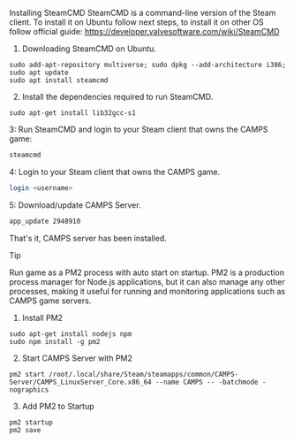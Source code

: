 Installing SteamCMD
SteamCMD is a command-line version of the Steam client. 
To install it on Ubuntu follow next steps, to install it on other OS follow official guide: https://developer.valvesoftware.com/wiki/SteamCMD

1. Downloading SteamCMD on Ubuntu.
```
sudo add-apt-repository multiverse; sudo dpkg --add-architecture i386; sudo apt update
sudo apt install steamcmd
```
2. Install the dependencies required to run SteamCMD.
```
sudo apt-get install lib32gcc-s1
```
3: Run SteamCMD and login to your Steam client that owns the CAMPS game:
```bash
steamcmd
```
4: Login to your Steam client that owns the CAMPS game.
```bash
login <username>
```
5: Download/update CAMPS Server.
```bash
app_update 2948910
```
That's it, CAMPS server has been installed.

> [!TIP]
Run game as a PM2 process with auto start on startup.
PM2 is a production process manager for Node.js applications, but it can also manage any other processes, making it useful for running and monitoring applications such as CAMPS game servers.

1. Install PM2
```
sudo apt-get install nodejs npm
sudo npm install -g pm2
```
2. Start CAMPS Server with PM2
```
pm2 start /root/.local/share/Steam/steamapps/common/CAMPS-Server/CAMPS_LinuxServer_Core.x86_64 --name CAMPS -- -batchmode -nographics
```
3. Add PM2 to Startup
```
pm2 startup
pm2 save
```
